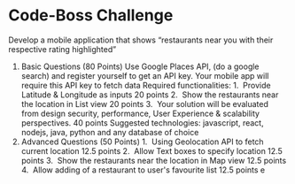 # Code-Boss Challenge


Develop a mobile application that shows “restaurants near you with their respective rating highlighted” 
1. Basic Questions (80 Points)
Use Google Places API, (do a google search) and register yourself to get an API key. Your mobile app will require this API key to fetch data
Required functionalities:
1.  Provide Latitude & Longitude as inputs          20 points
2.  Show the restaurants near the location in List view         20 points
3.  Your solution will be evaluated from design security, performance, User Experience & scalability perspectives.          40 points
Suggested technologies: javascript, react, nodejs, java, python and any database of choice
2. Advanced Questions (50 Points)
1.  Using Geolocation API to fetch current location         12.5 points
2.  Allow Text boxes to specify location            12.5 points
3.  Show the restaurants near the location in Map view          12.5 points
4.  Allow adding of a restaurant to user's favourite list           12.5 points
e 


